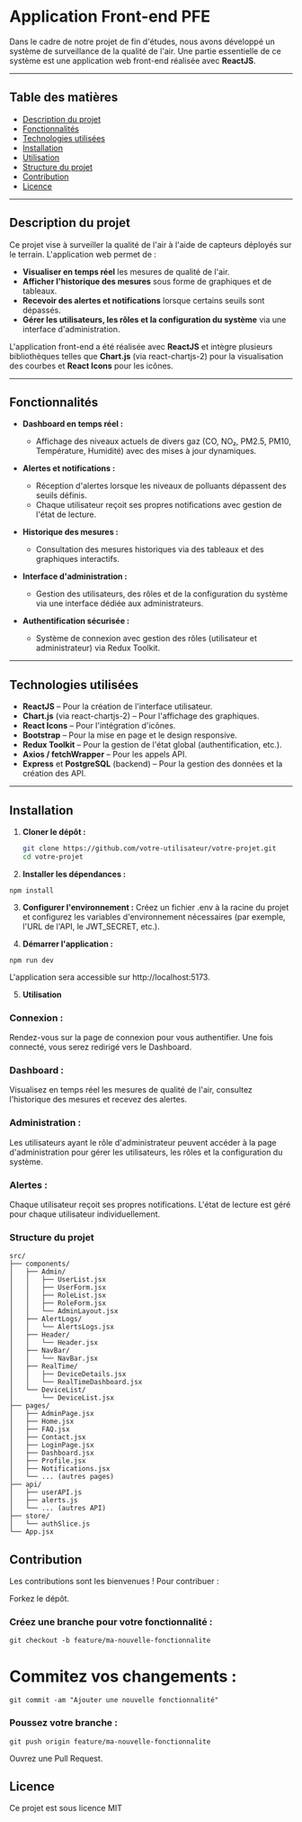 # Application Front-end PFE

Dans le cadre de notre projet de fin d'études, nous avons développé un système de surveillance de la qualité de l'air. Une partie essentielle de ce système est une application web front-end réalisée avec **ReactJS**.

---

## Table des matières

- [Description du projet](#description-du-projet)
- [Fonctionnalités](#fonctionnalités)
- [Technologies utilisées](#technologies-utilisées)
- [Installation](#installation)
- [Utilisation](#utilisation)
- [Structure du projet](#structure-du-projet)
- [Contribution](#contribution)
- [Licence](#licence)

---

## Description du projet

Ce projet vise à surveiller la qualité de l'air à l'aide de capteurs déployés sur le terrain. L'application web permet de :

- **Visualiser en temps réel** les mesures de qualité de l'air.
- **Afficher l'historique des mesures** sous forme de graphiques et de tableaux.
- **Recevoir des alertes et notifications** lorsque certains seuils sont dépassés.
- **Gérer les utilisateurs, les rôles et la configuration du système** via une interface d'administration.

L'application front-end a été réalisée avec **ReactJS** et intègre plusieurs bibliothèques telles que **Chart.js** (via react-chartjs-2) pour la visualisation des courbes et **React Icons** pour les icônes.

---

## Fonctionnalités

- **Dashboard en temps réel :**
  - Affichage des niveaux actuels de divers gaz (CO, NO₂, PM2.5, PM10, Température, Humidité) avec des mises à jour dynamiques.

- **Alertes et notifications :**
  - Réception d'alertes lorsque les niveaux de polluants dépassent des seuils définis.
  - Chaque utilisateur reçoit ses propres notifications avec gestion de l'état de lecture.

- **Historique des mesures :**
  - Consultation des mesures historiques via des tableaux et des graphiques interactifs.

- **Interface d'administration :**
  - Gestion des utilisateurs, des rôles et de la configuration du système via une interface dédiée aux administrateurs.

- **Authentification sécurisée :**
  - Système de connexion avec gestion des rôles (utilisateur et administrateur) via Redux Toolkit.

---

## Technologies utilisées

- **ReactJS** – Pour la création de l'interface utilisateur.
- **Chart.js** (via react-chartjs-2) – Pour l'affichage des graphiques.
- **React Icons** – Pour l'intégration d'icônes.
- **Bootstrap** – Pour la mise en page et le design responsive.
- **Redux Toolkit** – Pour la gestion de l'état global (authentification, etc.).
- **Axios / fetchWrapper** – Pour les appels API.
- **Express** et **PostgreSQL** (backend) – Pour la gestion des données et la création des API.

---

## Installation

1. **Cloner le dépôt :**

   ```bash
   git clone https://github.com/votre-utilisateur/votre-projet.git
   cd votre-projet
   ```
2. **Installer les dépendances :**

```
npm install
```
3. **Configurer l'environnement :**
Créez un fichier .env à la racine du projet et configurez les variables d'environnement nécessaires (par exemple, l'URL de l'API, le JWT_SECRET, etc.).

4. **Démarrer l'application :**

```
npm run dev
```
L'application sera accessible sur http://localhost:5173.

5. **Utilisation**
### Connexion :
Rendez-vous sur la page de connexion pour vous authentifier. Une fois connecté, vous serez redirigé vers le Dashboard.

### Dashboard :
Visualisez en temps réel les mesures de qualité de l'air, consultez l'historique des mesures et recevez des alertes.

### Administration :
Les utilisateurs ayant le rôle d'administrateur peuvent accéder à la page d'administration pour gérer les utilisateurs, les rôles et la configuration du système.

### Alertes :
Chaque utilisateur reçoit ses propres notifications. L'état de lecture est géré pour chaque utilisateur individuellement.

### Structure du projet
```
src/
├── components/
│   ├── Admin/
│   │   ├── UserList.jsx
│   │   ├── UserForm.jsx
│   │   ├── RoleList.jsx
│   │   ├── RoleForm.jsx
│   │   └── AdminLayout.jsx
│   ├── AlertLogs/
│   │   └── AlertsLogs.jsx
│   ├── Header/
│   │   └── Header.jsx
│   ├── NavBar/
│   │   └── NavBar.jsx
│   ├── RealTime/
│   │   ├── DeviceDetails.jsx
│   │   └── RealTimeDashboard.jsx
│   └── DeviceList/
│       └── DeviceList.jsx
├── pages/
│   ├── AdminPage.jsx
│   ├── Home.jsx
│   ├── FAQ.jsx
│   ├── Contact.jsx
│   ├── LoginPage.jsx
│   ├── Dashboard.jsx
│   ├── Profile.jsx
│   ├── Notifications.jsx
│   └── ... (autres pages)
├── api/
│   ├── userAPI.js
│   ├── alerts.js
│   └── ... (autres API)
├── store/
│   └── authSlice.js
└── App.jsx
```
## Contribution
Les contributions sont les bienvenues ! Pour contribuer :

Forkez le dépôt.

### Créez une branche pour votre fonctionnalité :

```
git checkout -b feature/ma-nouvelle-fonctionnalite
```
# Commitez vos changements :

```
git commit -am "Ajouter une nouvelle fonctionnalité"
```

### Poussez votre branche :
```
git push origin feature/ma-nouvelle-fonctionnalite
```
Ouvrez une Pull Request.

## Licence
Ce projet est sous licence MIT
